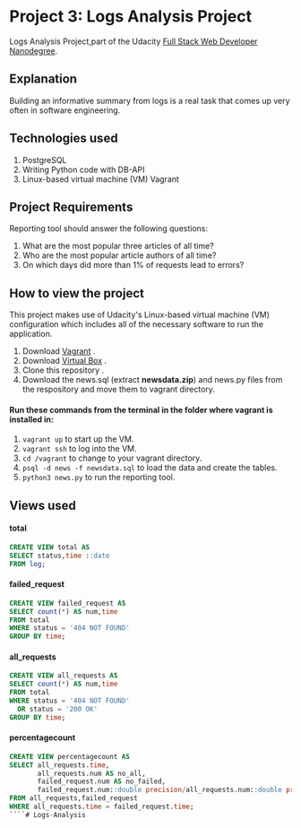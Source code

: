 # Project 3: Logs Analysis Project
Logs Analysis Project,part of the Udacity [Full Stack Web Developer Nanodegree](https://www.udacity.com/course/full-stack-web-developer-nanodegree--nd004).

## Explanation
Building an informative summary from logs is a real task that comes up very often in software engineering.

## Technologies used
1. PostgreSQL
2. Writing Python code with DB-API
3. Linux-based virtual machine (VM) Vagrant

## Project Requirements
Reporting tool should answer the following questions:
1. What are the most popular three articles of all time?
2. Who are the most popular article authors of all time?
3. On which days did more than 1% of requests lead to errors?

## How to view the project
This project makes use of Udacity's Linux-based virtual machine (VM) configuration which includes all of the necessary software to run the application.
1. Download [Vagrant](https://www.vagrantup.com/) .
2. Download [Virtual Box](https://www.virtualbox.org/) . 
3. Clone this repository .
4. Download the news.sql (extract **newsdata.zip**) and news.py files from the respository and move them to vagrant directory.

#### Run these commands from the terminal in the folder where vagrant is installed in: 
1. ```vagrant up``` to start up the VM.
2. ```vagrant ssh``` to log into the VM.
3. ```cd /vagrant``` to change to your vagrant directory.
4. ```psql -d news -f newsdata.sql``` to load the data and create the tables.
5. ```python3 news.py``` to run the reporting tool.

## Views used
#### total
````sql
CREATE VIEW total AS
SELECT status,time ::date   
FROM log;
````
#### failed_request
````sql
CREATE VIEW failed_request AS
SELECT count(*) AS num,time
FROM total
WHERE status = '404 NOT FOUND'
GROUP BY time;
````
#### all_requests
````sql
CREATE VIEW all_requests AS
SELECT count(*) AS num,time
FROM total
WHERE status = '404 NOT FOUND'
  OR status = '200 OK'
GROUP BY time;
````
#### percentagecount
````sql
CREATE VIEW percentagecount AS
SELECT all_requests.time,
       all_requests.num AS no_all,
       failed_request.num AS no_failed,
       failed_request.num::double precision/all_requests.num::double precision * 100 AS per_failed
FROM all_requests,failed_request
WHERE all_requests.time = failed_request.time;
````# Logs-Analysis
